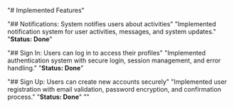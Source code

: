 "# Implemented Features" 

"## Notifications: System notifies users about activities" 
"Implemented notification system for user activities, messages, and system updates." 
"**Status: Done**" 

"## Sign In: Users can log in to access their profiles" 
"Implemented authentication system with secure login, session management, and error handling." 
"**Status: Done**" 

"## Sign Up: Users can create new accounts securely" 
"Implemented user registration with email validation, password encryption, and confirmation process." 
"**Status: Done**" 
"" 
